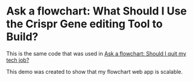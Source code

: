 # Ask a flowchart: What Should I Use the Crispr Gene editing Tool to Build?
This is the same code that was used in [Ask a flowchart: Should I quit my tech job?](https://github.com/reyesh/Ask-a-flowchart-should-i-quit-my-tech-job-) 

This demo was created to show that my flowchart web app is scalable.
